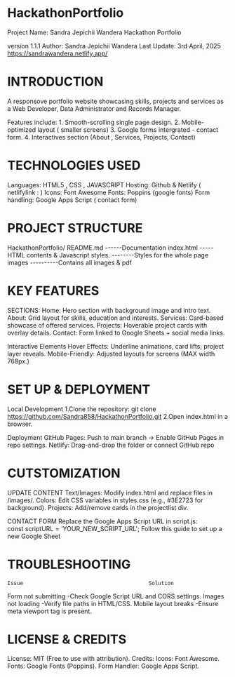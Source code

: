 # HackathonPortfolio

Project Name: Sandra Jepichii Wandera Hackathon Portfolio

version 1.1.1
Author: Sandra Jepichii Wandera
Last Update: 3rd April, 2025
https://sandrawandera.netlify.app/



# INTRODUCTION
A responsove portfolio website showcasing skills, projects and services as a Web Developer, Data Administrator and Records Manager. 

Features include: 
    1. Smooth-scrolling single page design.
    2. Mobile- optimized layout ( smaller screens)
    3. Google forms intergrated - contact form.
    4. Interactives section (About , Services, Projects, Contact)

# TECHNOLOGIES USED
Languages: HTML5 , CSS , JAVASCRIPT
Hosting: Github & Netlify ( netlifylink : )
Icons: Font Awesome
Fonts: Poppins (google fonts)
Form handling: Google Apps Script ( contact form)


# PROJECT STRUCTURE
HackathonPortfolio/ 
                    README.md ------Documentation
                    index.html -----HTML contents & Javascript
                    styles. --------Styles for the whole page
                    images ----------Contains all images & pdf


# KEY FEATURES
SECTIONS:
Home: Hero section with background image and intro text.
About: Grid layout for skills, education and interests.
Services: Card-based showcase of offered services.
Projects: Hoverable project cards with overlay details.
Contact: Form linked to Google Sheets + social media links.

Interactive Elements
Hover Effects: Underline animations, card lifts, project layer reveals.
Mobile-Friendly: Adjusted layouts for screens (MAX width 768px.)


# SET UP & DEPLOYMENT
Local Development
   1.Clone the repository:
        git clone https://github.com/Sandra858/HackathonPortfolio.git 
   2.Open index.html in a browser.

Deployment
    GitHub Pages:
        Push to main branch → Enable GitHub Pages in repo settings.
    Netlify:
        Drag-and-drop the folder or connect GitHub repo

# CUTSTOMIZATION 
UPDATE CONTENT
Text/Images: Modify index.html and replace files in /images/.
Colors: Edit CSS variables in styles.css (e.g., #3E2723 for background).
Projects: Add/remove cards in the projectlist div.

CONTACT FORM
Replace the Google Apps Script URL in script.js:
\
    const scriptURL = 'YOUR_NEW_SCRIPT_URL';
Follow this guide to set up a new Google Sheet

# TROUBLESHOOTING
    Issue	                                     Solution
Form not submitting	          -Check Google Script URL and CORS settings.
Images not loading	          -Verify file paths in HTML/CSS.
Mobile layout breaks	      -Ensure meta viewport tag is present.


# LICENSE & CREDITS
License: MIT (Free to use with attribution).
Credits:
        Icons: Font Awesome.
        Fonts: Google Fonts (Poppins).
        Form Handler: Google Apps Script.

